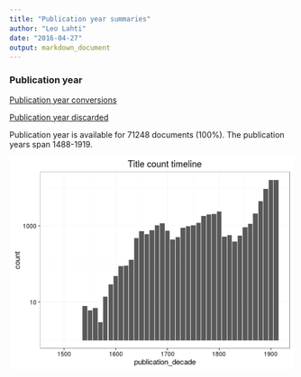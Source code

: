```yaml
---
title: "Publication year summaries"
author: "Leo Lahti"
date: "2016-04-27"
output: markdown_document
---
```



### Publication year

[Publication year conversions](output.tables/publication_year_conversion.csv)

[Publication year discarded](output.tables/publication_year_discarded.csv)

Publication year is available for 71248 documents (100%). The publication years span 1488-1919.

![plot of chunk summarypublicationyear](figure/summarypublicationyear-1.png)



